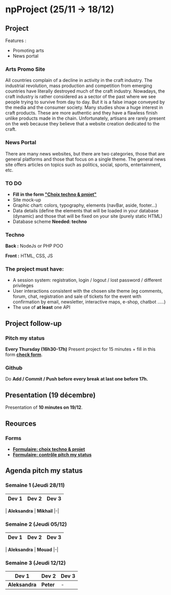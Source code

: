 # npProject (25/11 -> 18/12)

## Project
Features :
- Promoting arts 
- News portal 

### Arts Promo Site
All countries complain of a decline in activity in the craft industry. The industrial revolution, mass production and competition from emerging countries have literally destroyed much of the craft industry. Nowadays, the craft industry is rather considered as a sector of the past where we see people trying to survive from day to day. But it is a false image conveyed by the media and the consumer society. Many studies show a huge interest in craft products. These are more authentic and they have a flawless finish unlike products made in the chain. Unfortunately, artisans are rarely present on the web because they believe that a website creation dedicated to the craft.
### News Portal
There are many news websites, but there are two categories, those that are general platforms and those that focus on a single theme. The general news site offers articles on topics such as politics, social, sports, entertainment, etc.

### TO DO
- **Fill in the form  ["Choix techno & projet"](https://forms.gle/CGVyBaTUZ36XUuEV7)**
- Site mock-up
- Graphic chart: colors, typography, elements (navBar, aside, footer...)
- Data details (define the elements that will be loaded in your database (dynamic) and those that will be fixed on your site (purely static HTML)
- Database scheme 
**Needed: techno**

### Techno
**Back :** NodeJs or PHP POO

**Front :** HTML, CSS, JS

### The project must have:
- A session system: registration, login / logout / lost password / different privileges
- User interactions consistent with the chosen site theme (eg comments, forum, chat, registration and sale of tickets for the event with confirmation by email, newsletter, interactive maps, e-shop, chatbot .....)
- The use of **at least** one API

## Project follow-up
### Pitch my status
**Every Thursday (16h30-17h)**  Present project for 15 minutes + fill in this form [**check form**](https://forms.gle/VuwBn48CqPtNByncA). 

### Github
Do **Add / Commit / Push before every break at last one before 17h.**

## Presentation (19 décembre)
Presentation of **10 minutes on 19/12**. 


## Reources
### Forms
- [**Formulaire: choix techno & projet**](https://forms.gle/CGVyBaTUZ36XUuEV7)
- [**Formulaire:  contrôle pitch my status**](https://forms.gle/VuwBn48CqPtNByncA)

## Agenda pitch my status

### Semaine 1  (Jeudi 28/11)
| Dev 1 | Dev 2 | Dev 3 |
|:--------:| :-------------|:------|

| **Aleksandra** | **Mikhail** |-|


### Semaine 2 (Jeudi 05/12)
| Dev 1 | Dev 2 | Dev 3 |
|:--------:| :-------------|:------|

| **Aleksandra** | **Mouad** |-|


### Semaine 3 (Jeudi 12/12)
| Dev 1 | Dev 2 | Dev 3 |
|:--------:| :-------------|:------|
| **Aleksandra** | **Peter** |-|



